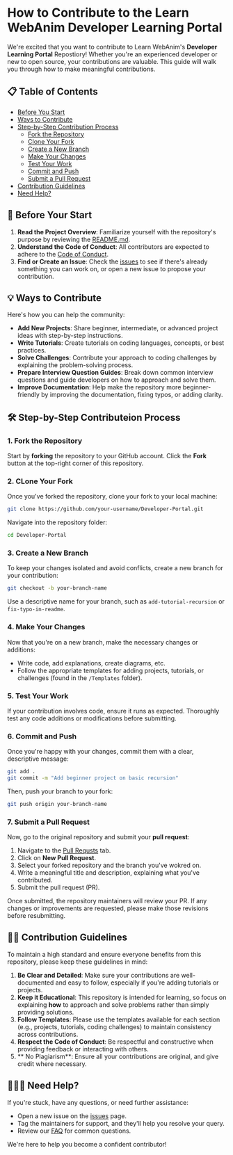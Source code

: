 # How to Contribute to the Learn WebAnim Developer Learning Portal
We're excited that you want to contribute to Learn WebAnim's **Developer Learning Portal** Repostiory!  Whether you're an experienced developer or new to open source, your contributions are valuable.  This guide will walk you through how to make meaningful contributions.

## 📋 Table of Contents
- [Before You Start](#before-you-start)
- [Ways to Contribute](#ways-to-contribute)
- [Step-by-Step Contribution Process](#step-by-step-contribution-process)
  - [Fork the Repository](#fork-the-repository)
  - [Clone Your Fork](#clone-your-fork)
  - [Create a New Branch](#create-a-new-branch)
  - [Make Your Changes](#make-your-changes)
  - [Test Your Work](#test-your-work)
  - [Commit and Push](#commit-and-push)
  - [Submit a Pull Request](#submit-a-pull-request)
- [Contribution Guidelines](#contribution-guidelines)
- [Need Help?](#need-help)

## 🚦 Before Your Start
1. **Read the Project Overview**: Familiarize yourself with the repository's purpose by reviewing the [README.md](readme.md).
2. **Understand the Code of Conduct**: All contributors are expected to adhere to the [Code of Conduct](CODE_OF_CONDUCT.md).
3. **Find or Create an Issue**: Check the [issues](issues) to see if there's already something you can work on, or open a new issue to propose your contribution.

## 💡 Ways to Contribute
Here's how you can help the community:
- **Add New Projects**: Share beginner, intermediate, or advanced project ideas with step-by-step instructions.
- **Write Tutorials**: Create tutorials on coding languages, concepts, or best practices.
- **Solve Challenges**: Contribute your approach to coding challenges by explaining the problem-solving process.
- **Prepare Interview Question Guides**: Break down common interview questions and guide developers on how to approach and solve them.
- **Improve Documentation**: Help make the repository more beginner-friendly by improving the documentation, fixing typos, or adding clarity.

## 🛠 Step-by-Step Contributeion Process
### 1. Fork the Repository 
Start by **forking** the repository to your GitHub account.  Click the **Fork** button at the top-right corner of this repository.

### 2. CLone Your Fork
Once you've forked the repository, clone your fork to your local machine:
```bash
git clone https://github.com/your-username/Developer-Portal.git
```
Navigate into the repository folder:
```bash
cd Developer-Portal
```

### 3. Create a New Branch
To keep your changes isolated and avoid conflicts, create a new branch for your contribution:
```bash
git checkout -b your-branch-name
```
Use a descriptive name for your branch, such as `add-tutorial-recursion` or `fix-typo-in-readme`.

### 4. Make Your Changes
Now that you're on a new branch, make the necessary changes or additions:
- Write code, add explanations, create diagrams, etc.
- Follow the appropriate templates for adding projects, tutorials, or challenges (found in the `/Templates` folder).

### 5. Test Your Work
If your contribution involves code, ensure it runs as expected.  Thoroughly test any code additions or modifications before submitting.

### 6. Commit and Push
Once you're happy with your changes, commit them with a clear, descriptive message:
```bash
git add .
git commit -m "Add beginner project on basic recursion"
```
Then, push your branch to your fork:
```bash
git push origin your-branch-name
```

### 7. Submit a Pull Request
Now, go to the original repository and submit your **pull request**:
1. Navigate to the [Pull Requsts](pulls) tab.
2. Click on **New Pull Request**.
3. Select your forked repository and the branch you've wokred on.
4. Write a meaningful title and description, explaining what you've contributed.
5. Submit the pull request (PR).

Once submitted, the repository maintainers will review your PR.  If any changes or improvements are requested, please make those revisions before resubmitting.

## ✍🏼 Contribution Guidelines
To maintain a high standard and ensure everyone benefits from this repository, please keep these guidelines in mind:
1. **Be Clear and Detailed**: Make sure your contributions are well-documented and easy to follow, especially if you're adding tutorials or projects.
2. **Keep it Educational**: This repository is intended for learning, so focus on explaining **how** to approach and solve problems rather than simply providing solutions.
3. **Follow Templates**: Please use the templates available for each section (e.g., projects, tutorials, coding challenges) to maintain consistency across contributions.
4. **Respect the Code of Conduct**: Be respectful and constructive when providing feedback or interacting with others.
5. ** No Plagiarism**: Ensure all your contributions are original, and give credit where necessary.

## 🙋🏼‍♀️ Need Help?
If you're stuck, have any questions, or need further assistance:
- Open a new issue on the [issues](issues) page.
- Tag the maintainers for support, and they'll help you resolve your query.
- Review our [FAQ](FAQ.md) for common questions.

We're here to help you become a confident contributor!
